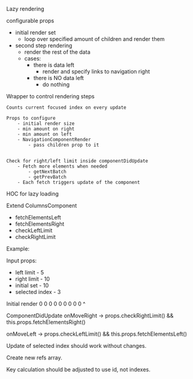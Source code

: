 Lazy rendering

configurable props
- initial render set
    - loop over specified amount of children and render them
- second step rendering
    - render the rest of the data
    - cases:
        - there is data left
            - render and specify links to navigation right
        - there is NO data left
            - do nothing




Wrapper to control rendering steps

    Counts current focused index on every update

    Props to configure
        - initial render size
        - min amount on right
        - min amount on left
        - NavigationComponentRender
            - pass children prop to it


    Check for right/left limit inside componentDidUpdate
        - Fetch more elements when needed
            - getNextBatch
            - getPrevBatch
        - Each fetch triggers update of the component




HOC for lazy loading

Extend ColumnsComponent

- fetchElementsLeft
- fetchElementsRight
- checkLeftLimit
- checkRightLimit

Example:

Input props:
- left limit - 5
- right limit - 10
- initial set - 10
- selected index - 3

Initial render
0 0 0 0 0 0 0 0 0
      ^

ComponentDidUpdate
onMoveRight ->
    props.checkRightLimit()
    && this.props.fetchElementsRight()

onMoveLeft ->
    props.checkLeftLimit()
    && this.props.fetchElementsLeft()

Update of selected index should work without changes.

Create new refs array.

Key calculation should be adjusted to use id, not indexes.
